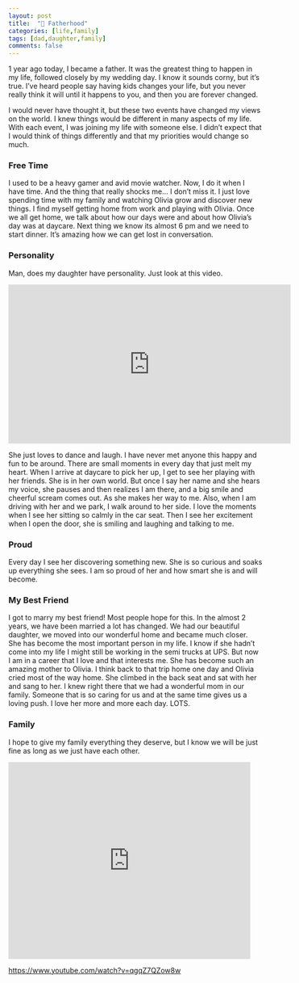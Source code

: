 ```yaml
---
layout: post
title:  "👨 Fatherhood"
categories: [life,family]
tags: [dad,daughter,family]
comments: false
---
```



1 year ago today, I became a father. It was the greatest thing to happen in my life, followed closely by my wedding day. I know it sounds corny, but it’s true. I’ve heard people say having kids changes your life, but you never really think it will until it happens to you, and then you are forever changed.

I would never have thought it, but these two events have changed my views on the world. I knew things would be different in many aspects of my life. With each event, I was joining my life with someone else. I didn’t expect that I would think of things differently and that my priorities would change so much.

### Free Time
I used to be a heavy gamer and avid movie watcher. Now, I do it when I have time. And the thing that really shocks me… I don’t miss it. I just love spending time with my family and watching Olivia grow and discover new things. I find myself getting home from work and playing with Olivia. Once we all get home, we talk about how our days were and about how Olivia’s day was at daycare. Next thing we know its almost 6 pm and we need to start dinner. It’s amazing how we can get lost in conversation.

### Personality
Man, does my daughter have personality. Just look at this video.

<iframe width="560" height="315" src="https://www.youtube.com/embed/qgqZ7QZow8w" title="YouTube video player" frameborder="0" allow="accelerometer; autoplay; clipboard-write; encrypted-media; gyroscope; picture-in-picture" allowfullscreen></iframe>

She just loves to dance and laugh. I have never met anyone this happy and fun to be around. There are small moments in every day that just melt my heart. When I arrive at daycare to pick her up, I get to see her playing with her friends. She is in her own world. But once I say her name and she hears my voice, she pauses and then realizes I am there, and a big smile and cheerful scream comes out. As she makes her way to me. Also, when I am driving with her and we park, I walk around to her side. I love the moments when I see her sitting so calmly in the car seat. Then I see her excitement when I open the door, she is smiling and laughing and talking to me.

### Proud
Every day I see her discovering something new. She is so curious and soaks up everything she sees. I am so proud of her and how smart she is and will become.

### My Best Friend
I got to marry my best friend! Most people hope for this. In the almost 2 years, we have been married a lot has changed. We had our beautiful daughter, we moved into our wonderful home and became much closer. She has become the most important person in my life. I know if she hadn’t come into my life I might still be working in the semi trucks at UPS. But now I am in a career that I love and that interests me. She has become such an amazing mother to Olivia. I think back to that trip home one day and Olivia cried most of the way home. She climbed in the back seat and sat with her and sang to her. I knew right there that we had a wonderful mom in our family. Someone that is so caring for us and at the same time gives us a loving push. I love her more and more each day. LOTS.

### Family
I hope to give my family everything they deserve, but I know we will be just fine as long as we just have each other.



<iframe  title="YouTube video player" width="480" height="390" src="https://www.youtube.com/watch?v=qgqZ7QZow8w" frameborder="0"></iframe>

https://www.youtube.com/watch?v=qgqZ7QZow8w
